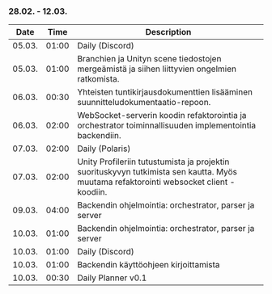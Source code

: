 ### 28.02. - 12.03.

| Date   | Time  | Description                                                                                                                            |
| ------ | ----- | -------------------------------------------------------------------------------------------------------------------------------------- |
| 05.03. | 01:00 | Daily (Discord)                                                                                                                        |
| 05.03. | 01:00 | Branchien ja Unityn scene tiedostojen mergeämistä ja siihen liittyvien ongelmien ratkomista.                                           |
| 06.03. | 00:30 | Yhteisten tuntikirjausdokumenttien lisääminen suunnitteludokumentaatio-repoon.                                                         |
| 06.03. | 02:00 | WebSocket-serverin koodin refaktorointia ja orchestrator toiminnallisuuden  implementointia backendiin.                                |
| 07.03. | 02:00 | Daily (Polaris)                                                                                                                        |
| 07.03. | 02:00 | Unity Profileriin tutustumista ja projektin suorituskyvyn tutkimista sen kautta. Myös muutama refaktorointi websocket client -koodiin. |
| 09.03. | 04:00 | Backendin ohjelmointia: orchestrator, parser ja server                                                                                 |
| 10.03. | 01:00 | Backendin ohjelmointia: orchestrator, parser ja server                                                                                 |
| 10.03. | 01:00 | Daily (Discord)                                                                                                                        |
| 10.03. | 01:00 | Backendin käyttöohjeen kirjoittamista                                                                                                  |
| 10.03. | 00:30 | Daily Planner v0.1                                                                                                                     |
